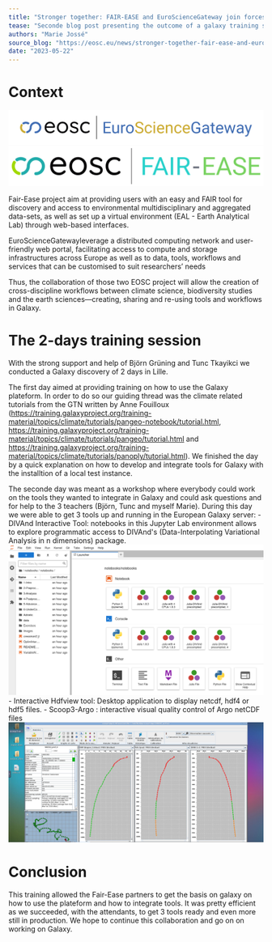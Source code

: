```yaml
---
title: "Stronger together: FAIR-EASE and EuroScienceGateway join forces" 
tease: "Seconde blog post presenting the outcome of a galaxy training session"
authors: "Marie Jossé"
source_blog: "https://eosc.eu/news/stronger-together-fair-ease-and-eurosciencegateway-join-forces"
date: "2023-05-22"
---
```


# Context

![EOSC EuroScienceGateway](images/eurosciencegateway.png)
![EOSC Fair-Ease](images/fair_ease_colour.png)

Fair-Ease project aim at providing users with an easy and FAIR tool for discovery and access to environmental multidisciplinary and aggregated data-sets, as well as set up a virtual environment (EAL - Earth Analytical Lab) through web-based interfaces.

EuroScienceGatewayleverage a distributed computing network and user-friendly web portal, facilitating access to compute and storage infrastructures across Europe as well as to data, tools, workflows and services that can be customised to suit researchers’ needs

Thus, the collaboration of those two EOSC project will allow the creation of cross-discipline workflows between climate science, biodiversity studies and the earth sciences—creating, sharing and re-using tools and workflows in Galaxy.


# The 2-days training session

With the strong support and help of Björn Grüning and Tunc Tkayikci we conducted a Galaxy discovery of 2 days in Lille. 

The first day aimed at providing training on how to use the Galaxy plateform. In order to do so our guiding thread was the climate related tutorials from the GTN written by Anne Fouilloux (https://training.galaxyproject.org/training-material/topics/climate/tutorials/pangeo-notebook/tutorial.html, https://training.galaxyproject.org/training-material/topics/climate/tutorials/pangeo/tutorial.html and https://training.galaxyproject.org/training-material/topics/climate/tutorials/panoply/tutorial.html). 
We finished the day by a quick explanation on how to develop and integrate tools for Galaxy with the installtion of a local test instance.

The seconde day was meant as a workshop where everybody could work on the tools they wanted to integrate in Galaxy and could ask questions and for help to the 3 teachers (Björn, Tunc and myself Marie).
During this day we were able to get 3 tools up and running in the European Galaxy server:
	- DIVAnd Interactive Tool: notebooks in this Jupyter Lab environment allows to explore programmatic access to DIVAnd's (Data-Interpolating Variational Analysis in n dimensions) package.
	![DIVAnd jupyterlab](images/divand.png)
	-  Interactive Hdfview tool: Desktop application to display netcdf, hdf4 or hdf5 files.
	-  Scoop3-Argo : interactive visual quality control of Argo netCDF files
	![Scoop3-Argo](images/scoop3.png)


# Conclusion

This training allowed the Fair-Ease partners to get the basis on galaxy on how to use the plateform and how to integrate tools. It was pretty efficient as we succeeded, with the attendants, to get 3 tools ready and even more still in production. We hope to continue this collaboration and go on on working on Galaxy.





